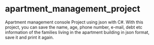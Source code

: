 # apartment_management_project
Apartment management console Project using json with C#. With this project, you can save the name, age, phone number, e-mail, debt etc information of the families living in the apartment building in json format, save it and print it again.
